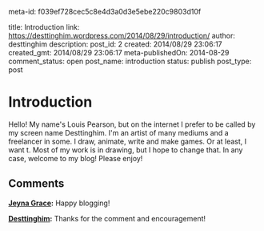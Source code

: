 meta-id: f039ef728cec5c8e4d3a0d3e5ebe220c9803d10f

title: Introduction
link: https://desttinghim.wordpress.com/2014/08/29/introduction/
author: desttinghim
description: 
post_id: 2
created: 2014/08/29 23:06:17
created_gmt: 2014/08/29 23:06:17
meta-publishedOn: 2014-08-29
comment_status: open
post_name: introduction
status: publish
post_type: post

# Introduction

Hello! My name's Louis Pearson, but on the internet I prefer to be called by my screen name Desttinghim. I'm an artist of many mediums and a freelancer in some. I draw, animate, write and make games. Or at least, I want t. Most of my work is in drawing, but I hope to change that. In any case, welcome to my blog! Please enjoy!

## Comments

**[Jeyna Grace](#5 "2014-09-02 03:48:27"):** Happy blogging!

**[Desttinghim](#6 "2014-09-04 00:25:05"):** Thanks for the comment and encouragement!


